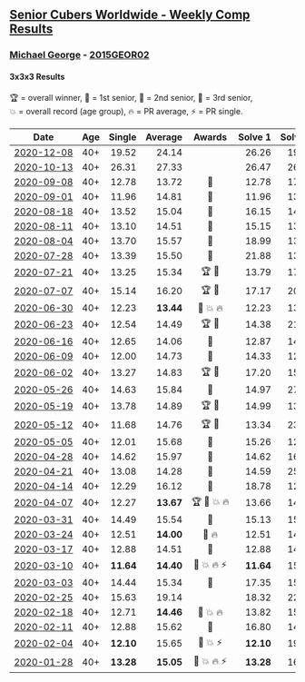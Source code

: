 <style>table {white-space: nowrap;}</style>

## [Senior Cubers Worldwide - Weekly Comp Results](/scw-comp/results/)
### [Michael George](README.md) - [2015GEOR02](https://www.worldcubeassociation.org/persons/2015GEOR02?event=333)
#### 3x3x3 Results

<span style="white-space: nowrap;">🏆 = overall winner</span>, <span style="white-space: nowrap;">🥇 = 1st senior</span>, <span style="white-space: nowrap;">🥈 = 2nd senior</span>, <span style="white-space: nowrap;">🥉 = 3rd senior</span>, <span style="white-space: nowrap;">💥 = overall record (age group)</span>, <span style="white-space: nowrap;">🔥 = PR average</span>, <span style="white-space: nowrap;">⚡ = PR single</span>.

| Date | Age | Single | Average | Awards | Solve 1 | Solve 2 | Solve 3 | Solve 4 | Solve 5 | Video |
| :--: | :--: | --: | --: | :--: | --: | --: | --: | --: | --: | :-- |
| [2020-12-08](../../results/2020-12-08/333.md) | 40+ | 19.52 | 24.14 |  | 26.26 | 19.52 | 23.71 | 26.45 | 22.45 | [Desktop](https://www.facebook.com/michael.george.545/videos/10214704106076625) / [Mobile](https://m.facebook.com/michael.george.545/videos/10214704106076625) |
| [2020-10-13](../../results/2020-10-13/333.md) | 40+ | 26.31 | 27.33 |  | 26.47 | 26.64 | 28.89 | 26.31 | 28.96 | [Desktop](https://www.facebook.com/michael.george.545/videos/10214460489706368) / [Mobile](https://m.facebook.com/michael.george.545/videos/10214460489706368) |
| [2020-09-08](../../results/2020-09-08/333.md) | 40+ | 12.78 | 13.72 | 🥈 | 12.78 | 17.94 | 15.02 | 13.24 | 12.89 | [Desktop](https://www.facebook.com/michael.george.545/videos/10214268585908893) / [Mobile](https://m.facebook.com/michael.george.545/videos/10214268585908893) |
| [2020-09-01](../../results/2020-09-01/333.md) | 40+ | 11.96 | 14.81 | 🥈 | 11.96 | 13.48 | 21.51 | 16.03 | 14.93 | [Desktop](https://www.facebook.com/michael.george.545/videos/10214233673396102) / [Mobile](https://m.facebook.com/michael.george.545/videos/10214233673396102) |
| [2020-08-18](../../results/2020-08-18/333.md) | 40+ | 13.52 | 15.04 | 🥇 | 16.15 | 14.54 | 15.48 | 15.11 | 13.52 | [Desktop](https://www.facebook.com/michael.george.545/videos/10214193869921040) / [Mobile](https://m.facebook.com/michael.george.545/videos/10214193869921040) |
| [2020-08-11](../../results/2020-08-11/333.md) | 40+ | 13.10 | 14.51 | 🥇 | 15.15 | 13.66 | 14.72 | 13.10 | 21.59 | [Desktop](https://www.facebook.com/michael.george.545/videos/10214158724962438) / [Mobile](https://m.facebook.com/michael.george.545/videos/10214158724962438) |
| [2020-08-04](../../results/2020-08-04/333.md) | 40+ | 13.70 | 15.57 | 🥇 | 18.99 | 13.99 | 13.70 | 22.90 | 13.73 | [Desktop](https://www.facebook.com/michael.george.545/videos/10214116381383875) / [Mobile](https://m.facebook.com/michael.george.545/videos/10214116381383875) |
| [2020-07-28](../../results/2020-07-28/333.md) | 40+ | 13.39 | 15.50 | 🥇 | 21.88 | 13.39 | 18.48 | 14.33 | 13.70 | [Desktop](https://www.facebook.com/michael.george.545/videos/10214080316522276) / [Mobile](https://m.facebook.com/michael.george.545/videos/10214080316522276) |
| [2020-07-21](../../results/2020-07-21/333.md) | 40+ | 13.25 | 15.34 | 🏆 🥇 | 13.79 | 17.48 | 13.25 | 15.25 | 16.97 | [Desktop](https://www.facebook.com/michael.george.545/videos/10214012108737124) / [Mobile](https://m.facebook.com/michael.george.545/videos/10214012108737124) |
| [2020-07-07](../../results/2020-07-07/333.md) | 40+ | 15.14 | 16.20 | 🏆 🥇 | 17.17 | 20.47 | 15.81 | 15.63 | 15.14 | [Desktop](https://www.facebook.com/michael.george.545/videos/10213958166468601) / [Mobile](https://m.facebook.com/michael.george.545/videos/10213958166468601) |
| [2020-06-30](../../results/2020-06-30/333.md) | 40+ | 12.23 | **13.44** | 🥇 💥 🔥 | 12.23 | 13.03 | 14.04 | 27.52 | 13.26 | [Desktop](https://www.facebook.com/events/679860472562391/permalink/680672799147825) / [Mobile](https://m.facebook.com/events/679860472562391?view=permalink&id=680672799147825) |
| [2020-06-23](../../results/2020-06-23/333.md) | 40+ | 12.54 | 14.49 | 🏆 🥇 | 14.38 | 21.12 | 12.54 | 13.11 | 15.99 | [Desktop](https://www.facebook.com/events/722150235200875/permalink/725758621506703) / [Mobile](https://m.facebook.com/events/722150235200875?view=permalink&id=725758621506703) |
| [2020-06-16](../../results/2020-06-16/333.md) | 40+ | 12.65 | 14.06 | 🥇 | 12.87 | 14.14 | 12.65 | 22.49 | 15.16 | [Desktop](https://www.facebook.com/events/604103587178706/permalink/604281800494218) / [Mobile](https://m.facebook.com/events/604103587178706?view=permalink&id=604281800494218) |
| [2020-06-09](../../results/2020-06-09/333.md) | 40+ | 12.00 | 14.73 | 🥇 | 14.33 | 12.00 | 20.94 | 14.82 | 15.04 | [Desktop](https://www.facebook.com/events/903549840109576/permalink/906656469798913) / [Mobile](https://m.facebook.com/events/903549840109576?view=permalink&id=906656469798913) |
| [2020-06-02](../../results/2020-06-02/333.md) | 40+ | 13.27 | 14.83 | 🏆 🥇 | 17.20 | 15.39 | 13.27 | 14.75 | 14.36 | [Desktop](https://www.facebook.com/events/3373950429496747/permalink/3376948435863613) / [Mobile](https://m.facebook.com/events/3373950429496747?view=permalink&id=3376948435863613) |
| [2020-05-26](../../results/2020-05-26/333.md) | 40+ | 14.63 | 15.84 | 🥇 | 14.97 | 27.81 | 14.89 | 14.63 | 17.65 | [Desktop](https://www.facebook.com/events/688407551989463/permalink/691884088308476) / [Mobile](https://m.facebook.com/events/688407551989463?view=permalink&id=691884088308476) |
| [2020-05-19](../../results/2020-05-19/333.md) | 40+ | 13.78 | 14.89 | 🏆 🥇 | 14.99 | 13.78 | 14.24 | 15.44 | 18.43 | [Desktop](https://www.facebook.com/events/1880761498725633/permalink/1881842171950899) / [Mobile](https://m.facebook.com/events/1880761498725633?view=permalink&id=1881842171950899) |
| [2020-05-12](../../results/2020-05-12/333.md) | 40+ | 11.68 | 14.76 | 🏆 🥇 | 13.34 | 23.87 | 13.67 | 11.68 | 17.27 | [Desktop](https://www.facebook.com/events/546188069600739/permalink/550184852534394) / [Mobile](https://m.facebook.com/events/546188069600739?view=permalink&id=550184852534394) |
| [2020-05-05](../../results/2020-05-05/333.md) | 40+ | 12.01 | 15.68 | 🥈 | 15.26 | 12.01 | 15.79 | 16.00 | 30.24 | [Desktop](https://www.facebook.com/events/3313106775587396/permalink/3315209538710453) / [Mobile](https://m.facebook.com/events/3313106775587396?view=permalink&id=3315209538710453) |
| [2020-04-28](../../results/2020-04-28/333.md) | 40+ | 14.62 | 15.97 | 🥇 | 14.62 | 16.99 | 16.20 | 26.34 | 14.72 | [Desktop](https://www.facebook.com/events/535188653858103/permalink/535317900511845) / [Mobile](https://m.facebook.com/events/535188653858103?view=permalink&id=535317900511845) |
| [2020-04-21](../../results/2020-04-21/333.md) | 40+ | 13.08 | 14.28 | 🥇 | 14.59 | 25.87 | 13.84 | 14.41 | 13.08 | [Desktop](https://www.facebook.com/events/880278499062375/permalink/884135612009997) / [Mobile](https://m.facebook.com/events/880278499062375?view=permalink&id=884135612009997) |
| [2020-04-14](../../results/2020-04-14/333.md) | 40+ | 12.29 | 16.12 | 🥇 | 18.78 | 12.29 | 16.32 | DNF | 13.25 | [Desktop](https://www.facebook.com/events/982619255468618/permalink/983674912029719) / [Mobile](https://m.facebook.com/events/982619255468618?view=permalink&id=983674912029719) |
| [2020-04-07](../../results/2020-04-07/333.md) | 40+ | 12.27 | **13.67** | 🏆 🥇 💥 🔥 | 13.66 | 14.05 | 13.29 | 12.27 | 16.21 | [Desktop](https://www.facebook.com/events/510082903229069/permalink/514413202796039) / [Mobile](https://m.facebook.com/events/510082903229069?view=permalink&id=514413202796039) |
| [2020-03-31](../../results/2020-03-31/333.md) | 40+ | 14.49 | 15.54 | 🥇 | 15.13 | 15.89 | 17.08 | 14.49 | 15.61 | [Desktop](https://www.facebook.com/events/207898257161923/permalink/207911407160608) / [Mobile](https://m.facebook.com/events/207898257161923?view=permalink&id=207911407160608) |
| [2020-03-24](../../results/2020-03-24/333.md) | 40+ | 12.51 | **14.00** | 🥇 🔥 | 12.51 | 14.53 | 19.29 | 14.25 | 13.21 | [Desktop](https://www.facebook.com/events/524456301543611/permalink/524545134868061) / [Mobile](https://m.facebook.com/events/524456301543611?view=permalink&id=524545134868061) |
| [2020-03-17](../../results/2020-03-17/333.md) | 40+ | 12.88 | 14.51 | 🥈 | 12.88 | 14.72 | 20.08 | 14.40 | 14.40 | [Desktop](https://www.facebook.com/events/280686576235146/permalink/280747299562407) / [Mobile](https://m.facebook.com/events/280686576235146?view=permalink&id=280747299562407) |
| [2020-03-10](../../results/2020-03-10/333.md) | 40+ | **11.64** | **14.40** | 🥈 💥 🔥 ⚡ | **11.64** | 15.77 | 14.65 | 12.78 | DNF | [Desktop](https://www.facebook.com/events/164742401163863/permalink/164839624487474) / [Mobile](https://m.facebook.com/events/164742401163863?view=permalink&id=164839624487474) |
| [2020-03-03](../../results/2020-03-03/333.md) | 40+ | 14.44 | 15.34 | 🥈 | 17.35 | 15.41 | 15.52 | 15.10 | 14.44 | [Desktop](https://www.facebook.com/events/241721610185997/permalink/241838836840941) / [Mobile](https://m.facebook.com/events/241721610185997?view=permalink&id=241838836840941) |
| [2020-02-25](../../results/2020-02-25/333.md) | 40+ | 15.63 | 19.14 |  | 18.32 | 22.15 | 20.98 | 15.63 | 18.13 | [Desktop](https://www.facebook.com/events/196320811461109/permalink/196449924781531) / [Mobile](https://m.facebook.com/events/196320811461109?view=permalink&id=196449924781531) |
| [2020-02-18](../../results/2020-02-18/333.md) | 40+ | 12.71 | **14.46** | 🥇 💥 🔥 | 13.82 | 15.06 | 14.49 | 15.53 | 12.71 | [Desktop](https://www.facebook.com/events/2558750947697073/permalink/2559747680930733) / [Mobile](https://m.facebook.com/events/2558750947697073?view=permalink&id=2559747680930733) |
| [2020-02-11](../../results/2020-02-11/333.md) | 40+ | 12.88 | 15.62 | 🥇 | 16.80 | 14.69 | 19.66 | 12.88 | 15.38 | [Desktop](https://www.facebook.com/events/616423959107229/permalink/618432695573022) / [Mobile](https://m.facebook.com/events/616423959107229?view=permalink&id=618432695573022) |
| [2020-02-04](../../results/2020-02-04/333.md) | 40+ | **12.10** | 15.65 | 🥇 💥 ⚡ | **12.10** | 19.12 | 16.70 | 14.50 | 15.74 | [Desktop](https://www.facebook.com/michael.george.545/videos/10212925298047536) / [Mobile](https://m.facebook.com/michael.george.545/videos/10212925298047536) |
| [2020-01-28](../../results/2020-01-28/333.md) | 40+ | **13.28** | **15.05** | 🥇 💥 🔥 ⚡ | **13.28** | 16.63 | 15.24 | - | - | [Desktop](https://www.facebook.com/michael.george.545/videos/10212902094667466) / [Mobile](https://m.facebook.com/michael.george.545/videos/10212902094667466) |


<!-- Global site tag (gtag.js) - Google Analytics -->
<script async src="https://www.googletagmanager.com/gtag/js?id=UA-86348435-3"></script>
<script>window.dataLayer = window.dataLayer || []; function gtag() {dataLayer.push(arguments);} gtag('js', new Date()); gtag('config', 'UA-86348435-3');</script>
